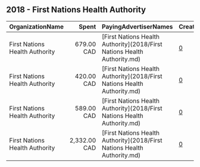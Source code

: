 ## 2018 - First Nations Health Authority 
|OrganizationName|Spent|PayingAdvertiserNames|CreativeUrls|Impressions|Genders|AgeBrackets|CountryCodes|BillingAddresses|CandidateBallotInformation|
|:---|---:|:---|:---|---:|:---|:---|:---|:---|:---|
|First Nations Health Authority|679.00 CAD|[First Nations Health Authority](2018/First Nations Health Authority.md)|[0](https://www.snap.com/political-ads/asset/da731b37241b937d1b0dbac9f86847b5f90c02618ebd5baeda0ba92e191c85f2?mediaType=mp4)|339,986||34-|canada|"501-100 Park Royal South,Vancouver,V7T 1A2,CA"||
|First Nations Health Authority|420.00 CAD|[First Nations Health Authority](2018/First Nations Health Authority.md)|[0](https://www.snap.com/political-ads/asset/be4c8f0fe651c84618a392c7dff1b8b3776ce3f6fc6d926fb03e2ca5d5a8025d?mediaType=mp4)|204,088||34-|canada|"501-100 Park Royal South,Vancouver,V7T 1A2,CA"||
|First Nations Health Authority|589.00 CAD|[First Nations Health Authority](2018/First Nations Health Authority.md)|[0](https://www.snap.com/political-ads/asset/3cf74ee97e0cf7294e7345728478521c69ba477860c76a81712864ed8e3eb7f7?mediaType=mp4)|243,107||34-|canada|"501-100 Park Royal South,Vancouver,V7T 1A2,CA"||
|First Nations Health Authority|2,332.00 CAD|[First Nations Health Authority](2018/First Nations Health Authority.md)|[0](https://www.snap.com/political-ads/asset/f7ded5ba611d30003669620875317cac0a4204fa2df31756773b2f99e0aba0a2?mediaType=mp4)|999,214||34-|canada|"501-100 Park Royal South,Vancouver,V7T 1A2,CA"||
